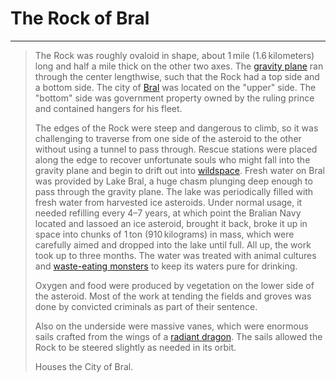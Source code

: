 # The Rock of Bral
---
>The Rock was roughly ovaloid in shape, about 1 mile (1.6 kilometers) long and half a mile thick on the other two axes. The [gravity plane](https://forgottenrealms.fandom.com/wiki/Gravity_plane "Gravity plane") ran through the center lengthwise, such that the Rock had a top side and a bottom side. The city of [Bral](https://forgottenrealms.fandom.com/wiki/Bral "Bral") was located on the "upper" side. The "bottom" side was government property owned by the ruling prince and contained hangers for his fleet.
>
>The edges of the Rock were steep and dangerous to climb, so it was challenging to traverse from one side of the asteroid to the other without using a tunnel to pass through. Rescue stations were placed along the edge to recover unfortunate souls who might fall into the gravity plane and begin to drift out into [wildspace](https://forgottenrealms.fandom.com/wiki/Wildspace "Wildspace").
>Fresh water on Bral was provided by Lake Bral, a huge chasm plunging deep enough to pass through the gravity plane. The lake was periodically filled with fresh water from harvested ice asteroids. Under normal usage, it needed refilling every 4–7 years, at which point the Bralian Navy located and lassoed an ice asteroid, brought it back, broke it up in space into chunks of 1 ton (910 kilograms) in mass, which were carefully aimed and dropped into the lake until full. All up, the work took up to three months. The water was treated with animal cultures and [waste-eating monsters](https://forgottenrealms.fandom.com/wiki/Category:Detritivorous_creatures "Category:Detritivorous creatures") to keep its waters pure for drinking.
>
>Oxygen and food were produced by vegetation on the lower side of the asteroid. Most of the work at tending the fields and groves was done by convicted criminals as part of their sentence.
>
>Also on the underside were massive vanes, which were enormous sails crafted from the wings of a [radiant dragon](https://forgottenrealms.fandom.com/wiki/Radiant_dragon "Radiant dragon"). The sails allowed the Rock to be steered slightly as needed in its orbit.
>
>Houses the City of Bral.
